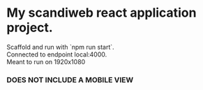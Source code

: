 <h1>My scandiweb react application project.</h1>
Scaffold and run with `npm run start`.
<br>
Connected to endpoint local:4000.
<br>
Meant to run on 1920x1080
<br>
<h3>DOES NOT INCLUDE A MOBILE VIEW</h3>
